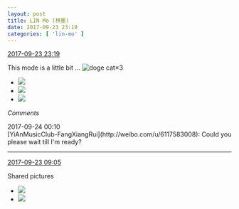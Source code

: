 ```yaml
---
layout: post
title: LIN Mo (林墨)
date: 2017-09-23 23:19
categories: [ 'lin-mo' ]
---
```


<div class="weibo-info">
  <a href="http://weibo.com/6108312042/Fnc8Z138z">2017-09-23 23:19</a>
</div>

This mode is a little bit … ![doge cat](http://img.t.sinajs.cn/t4/appstyle/expression/ext/normal/4a/mm_org.gif)×3

<!-- more -->

<ul class="weibo-pic-list-1">
  <li class="weibo-pic">
    <a href="http://wx1.sinaimg.cn/mw690/006FnQZYgy1fjtwnyblolj31ho1zkkjm.jpg"><img src="http://wx1.sinaimg.cn/thumb150/006FnQZYgy1fjtwnyblolj31ho1zkkjm.jpg" /></a>
  </li>
  <li class="weibo-pic">
    <a href="http://wx3.sinaimg.cn/mw690/006FnQZYgy1fjtwoc80lxj31ho1zkb2b.jpg"><img src="http://wx3.sinaimg.cn/thumb150/006FnQZYgy1fjtwoc80lxj31ho1zkb2b.jpg" /></a>
  </li>
  <li class="weibo-pic">
    <a href="http://wx1.sinaimg.cn/mw690/006FnQZYgy1fjtwouttvej31ho1zku0z.jpg"><img src="http://wx1.sinaimg.cn/thumb150/006FnQZYgy1fjtwouttvej31ho1zku0z.jpg" /></a>
  </li>
</ul>

*Comments*

<div class="weibo-info">2017-09-24 00:10</div>
[YiAnMusicClub-FangXiangRui](http://weibo.com/u/6117583008): Could you please wait till I'm ready?

---

<div class="weibo-info">
  <a href="http://weibo.com/6108312042/Fn6yucEUJ">2017-09-23 09:05</a>
</div>

Shared pictures

<ul class="weibo-pic-list-1">
  <li class="weibo-pic">
    <a href="http://wx4.sinaimg.cn/mw690/006FnQZYgy1fjt7zswldkj32c0340kjm.jpg"><img src="http://wx4.sinaimg.cn/thumb150/006FnQZYgy1fjt7zswldkj32c0340kjm.jpg" /></a>
  </li>
  <li class="weibo-pic">
    <a href="http://wx1.sinaimg.cn/mw690/006FnQZYgy1fjt7zxsau4j32c0340b2a.jpg"><img src="http://wx1.sinaimg.cn/thumb150/006FnQZYgy1fjt7zxsau4j32c0340b2a.jpg" /></a>
  </li>
</ul>
